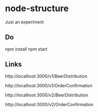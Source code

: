 # node-structure
Just an experiment

## Do
npm install
npm start

## Links

http://localhost:3000/v1/BeerDistribution

http://localhost:3000/v1/OrderConfirmation

http://localhost:3000/v2/BeerDistribution

http://localhost:3000/v2/OrderConfirmation





